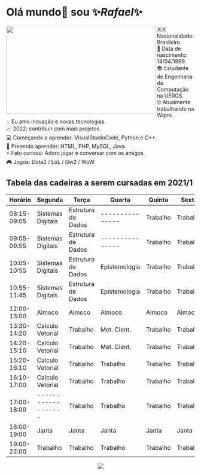 # Olá mundo👋 sou ✨*Rafael*✨

<p> <img src="https://i.pinimg.com/originals/2b/cc/0e/2bcc0e11960ebe99ec2c4d402328a970.gif" width="400" height="235" align="left">
🇧🇷 Nacionalidade: Brasileiro.<br/p>
📅 Data de nascimento: 14/04/1999.<br/p>
📚 Estudante de Engenharia da Computação na UERGS.<br/p>
🤓 Atualmente trabalhando na Wipro.<br/p> 
💡 Eu amo inovação e novas tecnologias.<br/p>
📈 2022: contribuir com mais projetos.<br/p>
💻 Começando a aprender: VisualStudioCode, Python e C++.<br/p>
🚀 Pretendo aprender: HTML, PHP, MySQL, Java.<br/p> 
⚡ Fato curioso: Adoro jogar e conversar com os amigos.<br/p>
🎮 Jogos: Dota2 / LoL / Gw2 / WoW.<br/p>
</p> 
    
## Tabela das cadeiras a serem cursadas em 2021/1
| Horário     | Segunda           | Terça              | Quarta        | Quinta   | Sexta    |
|-------------|-------------------|--------------------|---------------|----------|----------|
| 08:15-09:05 | Sistemas Digitais | Estrutura de Dados |---------------| Trabalho | Trabalho |    
| 09:05-09:55 | Sistemas Digitais | Estrutura de Dados |---------------| Trabalho | Trabalho |    
| 10:05-10:55 | Sistemas Digitais | Estrutura de Dados | Epistemologia | Trabalho | Trabalho |
| 10:55-11:45 | Sistemas Digitais | Estrutura de Dados | Epistemologia | Trabalho | Trabalho |
| 12:00-13:00 | Almoco            | Almoco             | Almoco        | Almoco   | Almoco   |
| 13:30-14:20 | Calculo Vetorial  | Trabalho           | Met. Cient.   | Trabalho | Trabalho |
| 14:20-15:10 | Calculo Vetorial  | Trabalho           | Met. Cient.   | Trabalho | Trabalho |
| 15:20-16:10 | Calculo Vetorial  | Trabalho           | Trabalho      | Trabalho | Trabalho |
| 16:10-17:00 | Calculo Vetorial  | Trabalho           | Trabalho      | Trabalho | Trabalho |
| 17:00-18:00 |-------------------| Trabalho           | Trabalho      | Trabalho | Trabalho |
| 18:00-19:00 | Janta             | Janta              | Janta         | Janta    | Janta    |
| 19:00-22:00 | Trabalho          | Trabalho           | Trabalho      | Trabalho | Trabalho |



<p align='center'>
    <img src="https://i.pinimg.com/originals/e5/93/ab/e593ab0589d5f1b389e4dfbcce2bce20.gif" />
</p>
